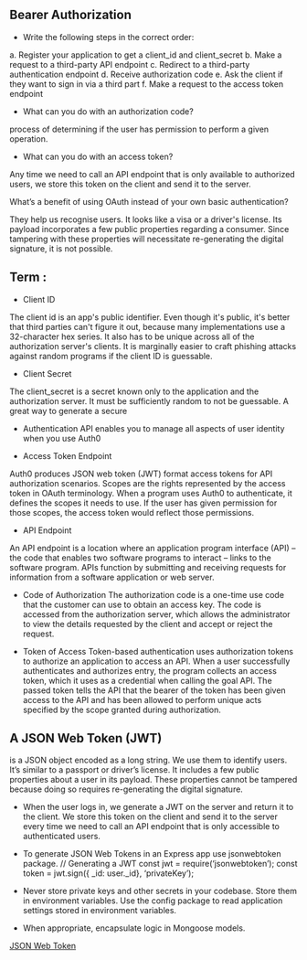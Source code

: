##  Bearer Authorization
- Write the following steps in the correct order:

a. Register your application to get a client_id and client_secret 
b. Make a request to a third-party API endpoint 
c. Redirect to a third-party authentication endpoint 
d. Receive authorization code 
e. Ask the client if they want to sign in via a third part
f. Make a request to the access token endpoint

- What can you do with an authorization code?

process of determining if the user has permission to perform a given operation.

- What can you do with an access token?

Any time we need to call an API endpoint that is only available to authorized users, we store this token on the client and send it to the server.

What’s a benefit of using OAuth instead of your own basic authentication?

They help us recognise users. It looks like a visa or a driver's license. Its payload incorporates a few public properties regarding a consumer. Since tampering with these properties will necessitate re-generating the digital signature, it is not possible.

## Term :

* Client ID

The client id is an app's public identifier. Even though it's public, it's better that third parties can't figure it out, because many implementations use a 32-character hex series. It also has to be unique across all of the authorization server's clients. It is marginally easier to craft phishing attacks against random programs if the client ID is guessable.

* Client Secret

The client_secret is a secret known only to the application and the authorization server. It must be sufficiently random to not be guessable. A great way to generate a secure

* Authentication API enables you to manage all aspects of user identity when you use Auth0

* Access Token Endpoint

Auth0 produces JSON web token (JWT) format access tokens for API authorization scenarios. Scopes are the rights represented by the access token in OAuth terminology. When a program uses Auth0 to authenticate, it defines the scopes it needs to use. If the user has given permission for those scopes, the access token would reflect those permissions.

* API Endpoint

An API endpoint is a location where an application program interface (API) – the code that enables two software programs to interact – links to the software program. APIs function by submitting and receiving requests for information from a software application or web server.

* Code of Authorization The authorization code is a one-time use code that the customer can use to obtain an access key. The code is accessed from the authorization server, which allows the administrator to view the details requested by the client and accept or reject the request.

* Token of Access Token-based authentication uses authorization tokens to authorize an application to access an API. When a user successfully authenticates and authorizes entry, the program collects an access token, which it uses as a credential when calling the goal API. The passed token tells the API that the bearer of the token has been given access to the API and has been allowed to perform unique acts specified by the scope granted during authorization.

## A JSON Web Token (JWT) 

is a JSON object encoded as a long string. We use 
them to identify users. It’s similar to a passport or driver’s license. It includes a few public properties about a user in its payload. These properties cannot be tampered because doing so requires re-generating the digital signature. 

- When the user logs in, we generate a JWT on the server and return it to the 
client. We store this token on the client and send it to the server every time we need to call an API endpoint that is only accessible to authenticated users.

- To generate JSON Web Tokens in an Express app use jsonwebtoken package. 
// Generating a JWT 
const jwt = require(‘jsonwebtoken’);
const token = jwt.sign({ _id: user._id}, ‘privateKey’);

- Never store private keys and other secrets in your codebase. Store them in 
environment variables. Use the config package to read application settings 
stored in environment variables. 
- When appropriate, encapsulate logic in Mongoose models.


 [JSON Web Token](https://en.wikipedia.org/wiki/JSON_Web_Token)

